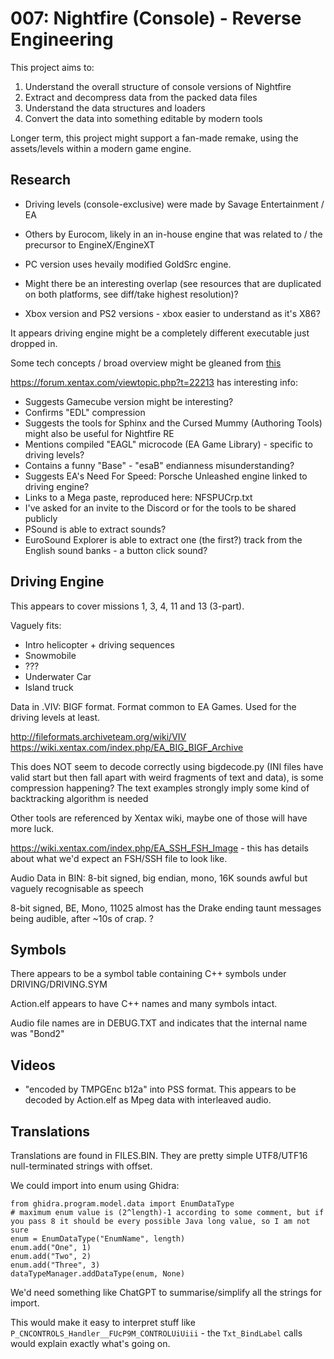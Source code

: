 # 007: Nightfire (Console) - Reverse Engineering

This project aims to:
1. Understand the overall structure of console versions of Nightfire
2. Extract and decompress data from the packed data files
3. Understand the data structures and loaders
4. Convert the data into something editable by modern tools

Longer term, this project might support a fan-made remake, using the assets/levels within a modern game engine.


## Research

* Driving levels (console-exclusive) were made by Savage Entertainment / EA
* Others by Eurocom, likely in an in-house engine that was related to / the precursor to EngineX/EngineXT

* PC version uses hevaily modified GoldSrc engine.
* Might there be an interesting overlap (see resources that are duplicated on both platforms, see diff/take highest resolution)?
* Xbox version and PS2 versions - xbox easier to understand as it's X86?

It appears driving engine might be a completely different executable just dropped in.

Some tech concepts / broad overview might be gleaned from [this](https://sphinxandthecursedmummy.fandom.com/wiki/EngineX)

https://forum.xentax.com/viewtopic.php?t=22213 has interesting info:
* Suggests Gamecube version might be interesting?
* Confirms "EDL" compression
* Suggests the tools for Sphinx and the Cursed Mummy (Authoring Tools) might also be useful for Nightfire RE
* Mentions compiled "EAGL" microcode (EA Game Library) - specific to driving levels?
* Contains a funny "Base" - "esaB" endianness misunderstanding?
* Suggests EA's Need For Speed: Porsche Unleashed engine linked to driving engine?
* Links to a Mega paste, reproduced here: NFSPUCrp.txt
* I've asked for an invite to the Discord or for the tools to be shared publicly
* PSound is able to extract sounds?
* EuroSound Explorer is able to extract one (the first?) track from the English sound banks - a button click sound?

## Driving Engine

This appears to cover missions 1, 3, 4, 11 and 13 (3-part). 

Vaguely fits:
* Intro helicopter + driving sequences
* Snowmobile
* ???
* Underwater Car
* Island truck


Data in .VIV: BIGF format. Format common to EA Games. Used for the driving levels at least.

http://fileformats.archiveteam.org/wiki/VIV
https://wiki.xentax.com/index.php/EA_BIG_BIGF_Archive

This does NOT seem to decode correctly using bigdecode.py (INI files have valid start but then fall apart with weird fragments of text and data), is some compression happening? The text examples strongly imply some kind of backtracking algorithm is needed

Other tools are referenced by Xentax wiki, maybe one of those will have more luck.

https://wiki.xentax.com/index.php/EA_SSH_FSH_Image - this has details about what we'd expect an FSH/SSH file to look like.


Audio Data in BIN: 8-bit signed, big endian, mono, 16K sounds awful but vaguely recognisable as speech

8-bit signed, BE, Mono, 11025 almost has the Drake ending taunt messages being audible, after ~10s of crap.
?
## Symbols

There appears to be a symbol table containing C++ symbols under DRIVING/DRIVING.SYM

Action.elf appears to have C++ names and many symbols intact.

Audio file names are in DEBUG.TXT and indicates that the internal name was "Bond2"

## Videos

* "encoded by TMPGEnc b12a" into PSS format. This appears to be decoded by Action.elf as Mpeg data with interleaved audio.


## Translations

Translations are found in FILES.BIN. They are pretty simple UTF8/UTF16 null-terminated strings with offset.

We could import into enum using Ghidra:
```
from ghidra.program.model.data import EnumDataType
# maximum enum value is (2^length)-1 according to some comment, but if you pass 8 it should be every possible Java long value, so I am not sure
enum = EnumDataType("EnumName", length)
enum.add("One", 1)
enum.add("Two", 2)
enum.add("Three", 3)
dataTypeManager.addDataType(enum, None)
```

We'd need something like ChatGPT to summarise/simplify all the strings for import.

This would make it easy to interpret stuff like `P_CNCONTROLS_Handler__FUcP9M_CONTROLUiUiii` - the `Txt_BindLabel` calls would explain exactly what's going on.